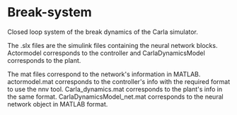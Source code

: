 # Break-system
Closed loop system of the break dynamics of the Carla simulator.

The .slx files are the simulink files containing the neural network blocks. 
Actormodel corresponds to the controller and CarlaDynamicsModel corresponds to the plant.

The mat files correspond to the network's information in MATLAB.
actormodel.mat corresponds to the controller's info with the required format to use the nnv tool.
Carla_dynamics.mat corresponds to the plant's info in the same format.
CarlaDynamicsModel_net.mat corresponds to the neural network object in MATLAB format.
